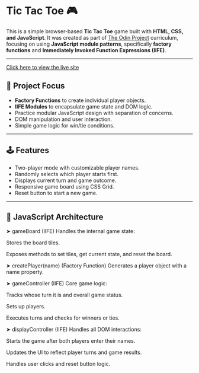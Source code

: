 # Tic Tac Toe 🎮

This is a simple browser-based **Tic Tac Toe** game built with **HTML, CSS, and JavaScript**. It was created as part of [The Odin Project](https://www.theodinproject.com/) curriculum, focusing on using **JavaScript module patterns**, specifically **factory functions** and **Immediately Invoked Function Expressions (IIFE)**.

---

[Click here to view the live site](https://zimwick.github.io/Tic-Tac-Toe/)

## 🧠 Project Focus

- **Factory Functions** to create individual player objects.
- **IIFE Modules** to encapsulate game state and DOM logic.
- Practice modular JavaScript design with separation of concerns.
- DOM manipulation and user interaction.
- Simple game logic for win/tie conditions.

---

## 🕹 Features

- Two-player mode with customizable player names.
- Randomly selects which player starts first.
- Displays current turn and game outcome.
- Responsive game board using CSS Grid.
- Reset button to start a new game.

---

## 🧩 JavaScript Architecture

➤ gameBoard (IIFE)
Handles the internal game state:

Stores the board tiles.

Exposes methods to set tiles, get current state, and reset the board.

➤ createPlayer(name) (Factory Function)
Generates a player object with a name property.

➤ gameController (IIFE)
Core game logic:

Tracks whose turn it is and overall game status.

Sets up players.

Executes turns and checks for winners or ties.

➤ displayController (IIFE)
Handles all DOM interactions:

Starts the game after both players enter their names.

Updates the UI to reflect player turns and game results.

Handles user clicks and reset button logic.
